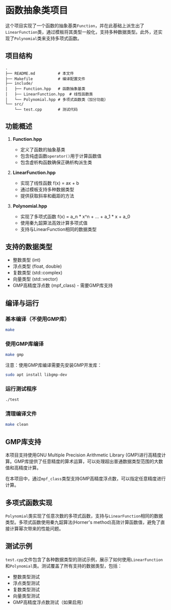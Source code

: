 # 函数抽象类项目

这个项目实现了一个函数的抽象基类`Function`，并在此基础上派生出了`LinearFunction`类，通过模板将其类型一般化，支持多种数据类型。此外，还实现了`Polynomial`类来支持多项式函数。

## 项目结构

```
.
├── README.md          # 本文件
├── Makefile           # 编译配置文件
├── include/
│   ├── Function.hpp   # 函数抽象基类
│   ├── LinearFunction.hpp  # 线性函数类
│   └── Polynomial.hpp # 多项式函数类（加分功能）
└── src/
    └── test.cpp       # 测试代码
```

## 功能概述

1. **Function.hpp**
   - 定义了函数的抽象基类
   - 包含纯虚函数`operator()`用于计算函数值
   - 包含虚析构函数确保正确析构派生类

2. **LinearFunction.hpp**
   - 实现了线性函数 f(x) = ax + b
   - 通过模板支持多种数据类型
   - 提供获取斜率和截距的方法

3. **Polynomial.hpp**
   - 实现了多项式函数 f(x) = a_n * x^n + ... + a_1 * x + a_0
   - 使用秦九韶算法高效计算多项式值
   - 支持与LinearFunction相同的数据类型

## 支持的数据类型

- 整数类型 (int)
- 浮点类型 (float, double)
- 复数类型 (std::complex<double>)
- 向量类型 (std::vector<double>)
- GMP高精度浮点数 (mpf_class) - 需要GMP库支持

## 编译与运行

### 基本编译（不使用GMP库）

```bash
make
```

### 使用GMP库编译

```bash
make gmp
```

注意：使用GMP库编译需要先安装GMP开发库：

```bash
sudo apt install libgmp-dev
```

### 运行测试程序

```bash
./test
```

### 清理编译文件

```bash
make clean
```

## GMP库支持

本项目支持使用GNU Multiple Precision Arithmetic Library (GMP)进行高精度计算。GMP库提供了任意精度的算术运算，可以处理超出普通数据类型范围的大数值和高精度计算。

在本项目中，通过`mpf_class`类型支持GMP高精度浮点数，可以指定任意精度进行计算。

## 多项式函数实现

`Polynomial`类实现了任意次数的多项式函数，支持与`LinearFunction`相同的数据类型。多项式函数使用秦九韶算法(Horner's method)高效计算函数值，避免了直接计算幂次带来的性能问题。

## 测试示例

`test.cpp`文件包含了各种数据类型的测试示例，展示了如何使用`LinearFunction`和`Polynomial`类。测试覆盖了所有支持的数据类型，包括：

- 整数类型测试
- 浮点类型测试
- 复数类型测试
- 向量类型测试
- GMP高精度浮点数测试（如果启用）

